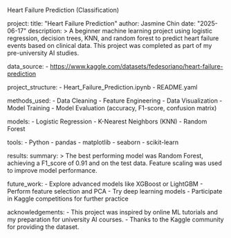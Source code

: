 Heart Failure Prediction (Classification)


project:
  title: "Heart Failure Prediction"
  author: Jasmine Chin
  date: "2025-06-17"
  description: >
    A beginner machine learning project using logistic regression, decision trees,
    KNN, and random forest to predict heart failure events based on clinical data.
    This project was completed as part of my pre-university AI studies.

  data_source:
    - https://www.kaggle.com/datasets/fedesoriano/heart-failure-prediction

  project_structure:
    - Heart_Failure_Prediction.ipynb
    - README.yaml

  methods_used:
    - Data Cleaning
    - Feature Engineering
    - Data Visualization
    - Model Training
    - Model Evaluation (accuracy, F1-score, confusion matrix)

  models:
    - Logistic Regression
    - K-Nearest Neighbors (KNN)
    - Random Forest

  tools:
    - Python
    - pandas
    - matplotlib
    - seaborn
    - scikit-learn

  results:
    summary: >
      The best performing model was Random Forest, achieving a F1_score of 0.91 and
      on the test data. Feature scaling was used to improve model performance.

  future_work:
    - Explore advanced models like XGBoost or LightGBM
    - Perform feature selection and PCA
    - Try deep learning models
    - Participate in Kaggle competitions for further practice

  acknowledgements:
    - This project was inspired by online ML tutorials and my preparation for university AI courses.
    - Thanks to the Kaggle community for providing the dataset.

